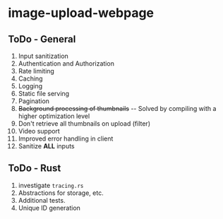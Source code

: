 # image-upload-webpage

## ToDo - General

1. Input sanitization
2. Authentication and Authorization
3. Rate limiting
4. Caching
5. Logging
6. Static file serving
7. Pagination
8. ~~Background processing of thumbnails~~ -- Solved by compiling with a higher optimization level
9. Don't retrieve all thumbnails on upload (filter)
10. Video support
11. Improved error handling in client
12. Sanitize **ALL** inputs

## ToDo - Rust

1. investigate `tracing.rs`
2. Abstractions for storage, etc.
3. Additional tests.
4. Unique ID generation
